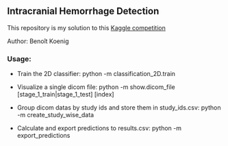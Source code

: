 ## Intracranial Hemorrhage Detection

This repository is my solution to this [Kaggle competition](https://www.kaggle.com/c/rsna-intracranial-hemorrhage-detection)

Author: Benoît Koenig

### Usage:

- Train the 2D classifier: python -m classification_2D.train

- Visualize a single dicom file: python -m show.dicom_file [stage_1_train|stage_1_test] [index]

- Group dicom datas by study ids and store them in study_ids.csv: python -m create_study_wise_data

- Calculate and export predictions to results.csv: python -m export_predictions
